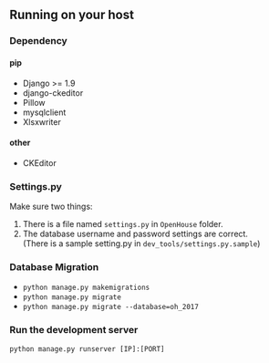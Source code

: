 
## Running on your host

### Dependency

#### pip

+ Django >= 1.9
+ django-ckeditor
+ Pillow
+ mysqlclient
+ Xlsxwriter

#### other
+ CKEditor

### Settings.py

Make sure two things:

1. There is a file named `settings.py` in `OpenHouse` folder.
2. The database username and password settings are correct. 
<br/>(There is a sample setting.py in `dev_tools/settings.py.sample`)

### Database Migration

+ `python manage.py makemigrations`
+ `python manage.py migrate`
+ `python manage.py migrate --database=oh_2017`

### Run the development server

`python manage.py runserver [IP]:[PORT]`

